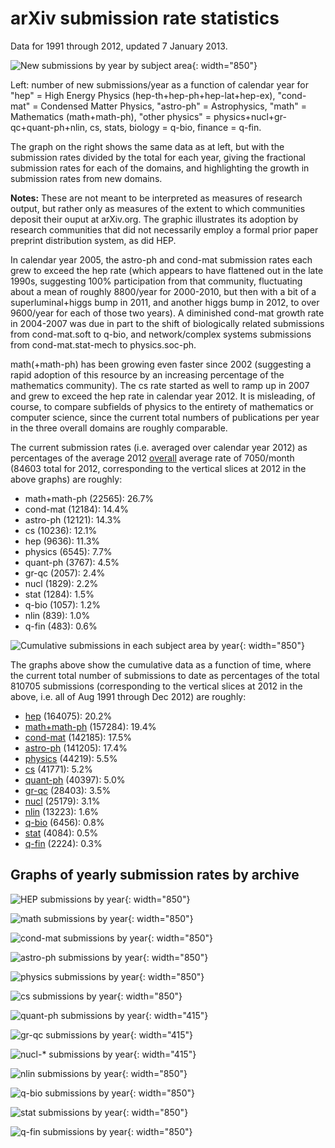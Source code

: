 arXiv submission rate statistics
================================

Data for 1991 through 2012, updated 7 January 2013.

![New submissions by year by subject area](newsubs.png){: width="850"}

Left: number of new submissions/year as a function of calendar year for
"hep" = High Energy Physics (hep-th+hep-ph+hep-lat+hep-ex), "cond-mat" =
Condensed Matter Physics, "astro-ph" = Astrophysics, "math" =
Mathematics (math+math-ph), "other physics" =
physics+nucl+gr-qc+quant-ph+nlin, cs, stats, biology = q-bio, finance =
q-fin.

The graph on the right shows the same data as at left, but with the
submission rates divided by the total for each year, giving the
fractional submission rates for each of the domains, and highlighting
the growth in submission rates from new domains.

**Notes:** These are not meant to be interpreted as measures of research
output, but rather only as measures of the extent to which communities
deposit their ouput at arXiv.org. The graphic illustrates its adoption
by research communities that did not necessarily employ a formal prior
paper preprint distribution system, as did HEP.

In calendar year 2005, the astro-ph and cond-mat submission rates each
grew to exceed the hep rate (which appears to have flattened out in the
late 1990s, suggesting 100% participation from that community,
fluctuating about a mean of roughly 8800/year for 2000-2010, but then
with a bit of a superluminal+higgs bump in 2011, and another higgs bump
in 2012, to over 9600/year for each of those two years). A diminished
cond-mat growth rate in 2004-2007 was due in part to the shift of
biologically related submissions from cond-mat.soft to q-bio, and
network/complex systems submissions from cond-mat.stat-mech to
physics.soc-ph.

math(+math-ph) has been growing even faster since 2002 (suggesting a
rapid adoption of this resource by an increasing percentage of the
mathematics community). The cs rate started as well to ramp up in 2007
and grew to exceed the hep rate in calendar year 2012. It is misleading,
of course, to compare subfields of physics to the entirety of
mathematics or computer science, since the current total numbers of
publications per year in the three overall domains are roughly
comparable.

The current submission rates (i.e. averaged over calendar year 2012) as
percentages of the average 2012
[overall](http://arxiv.org/stats/monthly_submissions) average rate of
7050/month (84603 total for 2012, corresponding to the vertical slices
at 2012 in the above graphs) are roughly:

-   math+math-ph (22565): 26.7%
-   cond-mat (12184): 14.4%
-   astro-ph (12121): 14.3%
-   cs (10236): 12.1%
-   hep (9636): 11.3%
-   physics (6545): 7.7%
-   quant-ph (3767): 4.5%
-   gr-qc (2057): 2.4%
-   nucl (1829): 2.2%
-   stat (1284): 1.5%
-   q-bio (1057): 1.2%
-   nlin (839): 1.0%
-   q-fin (483): 0.6%

![Cumulative submissions in each subject area by year](cumsubs.png){: width="850"}

The graphs above show the cumulative data as a function of time, where
the current total number of submissions to date as percentages of the
total 810705 submissions (corresponding to the vertical slices at 2012
in the above, i.e. all of Aug 1991 through Dec 2012) are roughly:

-   [hep](hep_yearly.png) (164075): 20.2%
-   [math+math-ph](math_yearly.png) (157284): 19.4%
-   [cond-mat](cond-mat_yearly.png) (142185): 17.5%
-   [astro-ph](astro-ph_yearly.png) (141205): 17.4%
-   [physics](physics_yearly.png) (44219): 5.5%
-   [cs](cs_yearly.png) (41771): 5.2%
-   [quant-ph](quant-ph_yearly.png) (40397): 5.0%
-   [gr-qc](gr-qc_yearly.png) (28403): 3.5%
-   [nucl](nucl_yearly.png) (25179): 3.1%
-   [nlin](nlin_yearly.png) (13223): 1.6%
-   [q-bio](q-bio_yearly.png) (6456): 0.8%
-   [stat](stat_yearly.png) (4084): 0.5%
-   [q-fin](q-fin_yearly.png) (2224): 0.3%

Graphs of yearly submission rates by archive
--------------------------------------------

![HEP submissions by year](hep_yearly.png){: width="850"}

![math submissions by year](math_yearly.png){: width="850"}

![cond-mat submissions by year](cond-mat_yearly.png){: width="850"}

![astro-ph submissions by year](astro-ph_yearly.png){: width="850"}

![physics submissions by year](physics_yearly.png){: width="850"}

![cs submissions by year](cs_yearly.png){: width="850"}

![quant-ph submissions by year](quant-ph_yearly.png){: width="415"}

![gr-qc submissions by year](gr-qc_yearly.png){: width="415"}

![nucl-* submissions by year](nucl_yearly.png){: width="415"}

![nlin submissions by year](nlin_yearly.png){: width="850"}

![q-bio submissions by year](q-bio_yearly.png){: width="850"}

![stat submissions by year](stat_yearly.png){: width="850"}

![q-fin submissions by year](q-fin_yearly.png){: width="850"}
